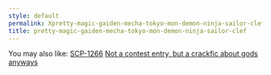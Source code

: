 ```yaml
---
style: default
permalink: Xpretty-magic-gaiden-mecha-tokyo-mon-demon-ninja-sailor-clef
title: pretty-magic-gaiden-mecha-tokyo-mon-demon-ninja-sailor-clef
---
```

You may also like:
[SCP-1266](http://scp-wiki.net/scp-1266)
[Not a contest entry, but a crackfic about gods anyways](http://scp-wiki.net/party-of-gods)